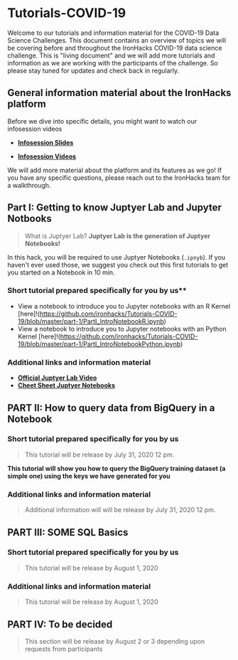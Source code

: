 # Tutorials-COVID-19


Welcome to our tutorials and information material for the COVID-19 Data Science Challenges. This document contains an overview of topics we will be covering before and throughout the IronHacks COVID-19 data science challenge. This is "living document" and we will add more tutorials and information as we are working with the participants of the challenge. So please stay tuned for updates and check back in regularly. 

## General information material about the IronHacks platform
Before we dive into specific details, you might want to watch our infosession videos

* **[Infosession Slides](https://docs.google.com/presentation/d/1Eva1xLNyWyXf_zVq4afM2rVYeRnJpaIDPRoKUAog0kA/edit#slide=id.g896a3c3313_8_111)**

* **[Infosession Videos](https://www.youtube.com/watch?v=ta5i7_I5VT8&t=3s)**

We will add more material about the platform and its features as we go! If you have any specific questions, please reach out to the IronHacks team for a walkthrough. 

## Part I: Getting to know Juptyer Lab and Jupyter Notbooks

> What is Juptyer Lab? **Juptyer Lab is the generation of Juptyer Notebooks!** 

In this hack, you will be required to use Juptyer Notebooks (`.ipnyb`). If you haven't ever used those, we suggest you check out this first tutorials to get you started on a Notebook in 10 min.

### Short tutorial prepared specifically for you by us**

* View a notebook to introduce you to Jupyter notebooks with an R Kernel [here]!(https://github.com/ironhacks/Tutorials-COVID-19/blob/master/part-1/PartI_IntroNotebookR.ipynb)
* View a notebook to introduce you to Jupyter notebooks with an Python Kernel [here]!(https://github.com/ironhacks/Tutorials-COVID-19/blob/master/part-1/PartI_IntroNotebookPython.ipynb)

### Additional links and information material

* **[Official Juptyer Lab Video](https://www.youtube.com/watch?time_continue=260&v=A5YyoCKxEOU&feature=emb_logo)**
* **[Cheet Sheet Juptyer Notebooks](https://raw.githubusercontent.com/ironhacks/Tutorials-COVID-19/master/Shortcuts.png?token=AC7DAY2TYDGKRV4CIQBVAG27FRYUG)**


## PART II: How to query data from BigQuery in a Notebook

### Short tutorial prepared specifically for you by us
> This tutorial will be release by July 31, 2020 12 pm. 

**This tutorial will show you how to query the BigQuery training dataset (a simple one) using the keys we have generated for you** 

### Additional links and information material
> Additional information will  will be release by July 31, 2020 12 pm. 


## PART III: SOME SQL Basics

### Short tutorial prepared specifically for you by us
> This tutorial will be release by August 1, 2020 

### Additional links and information material
> This tutorial will be release by August 1, 2020 

## PART IV: To be decided
> This section will be release by August 2 or 3 depending upon requests from participants